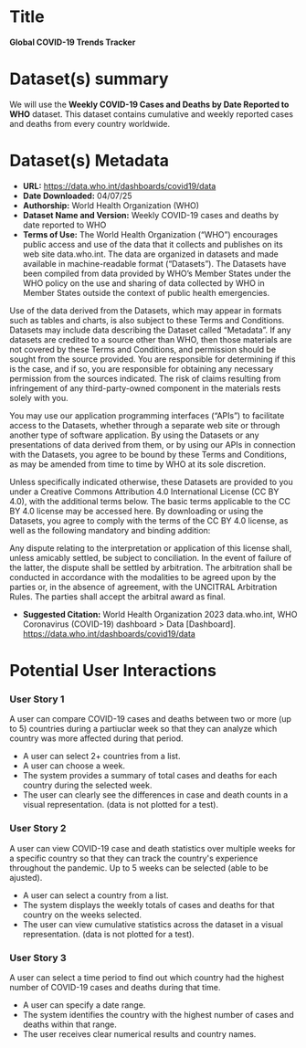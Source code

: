 # Title
**Global COVID-19 Trends Tracker**
# Dataset(s) summary
We will use the **Weekly COVID-19 Cases and Deaths by Date Reported to WHO** dataset. This dataset contains cumulative and weekly reported cases and deaths from every country worldwide.
# Dataset(s) Metadata
- **URL:** https://data.who.int/dashboards/covid19/data
- **Date Downloaded:** 04/07/25
- **Authorship:** World Health Organization (WHO)
- **Dataset Name and Version:** Weekly COVID-19 cases and deaths by date reported to WHO
- **Terms of Use:** 
The World Health Organization (“WHO”) encourages public access and use of the data that it collects and publishes on its web site data.who.int. The data are organized in datasets and made available in machine-readable format (“Datasets”). The Datasets have been compiled from data provided by WHO’s Member States under the WHO policy on the use and sharing of data collected by WHO in Member States outside the context of public health emergencies.

Use of the data derived from the Datasets, which may appear in formats such as tables and charts, is also subject to these Terms and Conditions. Datasets may include data describing the Dataset called “Metadata”. If any datasets are credited to a source other than WHO, then those materials are not covered by these Terms and Conditions, and permission should be sought from the source provided. You are responsible for determining if this is the case, and if so, you are responsible for obtaining any necessary permission from the sources indicated. The risk of claims resulting from infringement of any third-party-owned component in the materials rests solely with you.

You may use our application programming interfaces (“APIs”) to facilitate access to the Datasets, whether through a separate web site or through another type of software application. By using the Datasets or any presentations of data derived from them, or by using our APIs in connection with the Datasets, you agree to be bound by these Terms and Conditions, as may be amended from time to time by WHO at its sole discretion.

Unless specifically indicated otherwise, these Datasets are provided to you under a Creative Commons Attribution 4.0 International License (CC BY 4.0), with the additional terms below. The basic terms applicable to the CC BY 4.0 license may be accessed here. By downloading or using the Datasets, you agree to comply with the terms of the CC BY 4.0 license, as well as the following mandatory and binding addition:

Any dispute relating to the interpretation or application of this license shall, unless amicably settled, be subject to conciliation. In the event of failure of the latter, the dispute shall be settled by arbitration. The arbitration shall be conducted in accordance with the modalities to be agreed upon by the parties or, in the absence of agreement, with the UNCITRAL Arbitration Rules. The parties shall accept the arbitral award as final.
- **Suggested Citation:**
World Health Organization 2023 data.who.int, WHO Coronavirus (COVID-19) dashboard > Data [Dashboard]. https://data.who.int/dashboards/covid19/data

# Potential User Interactions

### User Story 1
A user can compare COVID-19 cases and deaths between two  or more (up to 5) countries during a partiuclar week so that they can analyze which country was more affected during that period.

- A user can select 2+ countries from a list.
- A user can choose a week. 
- The system provides a summary of total cases and deaths for each country during the selected week.
- The user can clearly see the differences in case and death counts in a visual representation. (data is not plotted for a test).

### User Story 2
A user can view COVID-19 case and death statistics over multiple weeks for a specific country so that they can track the country's experience throughout the pandemic. Up to 5 weeks can be selected (able to be ajusted).

- A user can select a country from a list.
- The system displays the weekly totals of cases and deaths for that country on the weeks selected.
- The user can view cumulative statistics across the dataset in a visual representation. (data is not plotted for a test).

### User Story 3
A user can select a time period to find out which country had the highest number of COVID-19 cases and deaths during that time.

- A user can specify a date range.
- The system identifies the country with the highest number of cases and deaths within that range.
- The user receives clear numerical results and country names. 
